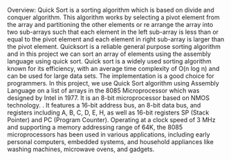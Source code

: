 Overview:
Quick Sort is a sorting algorithm which is based on divide and conquer algorithm. This algorithm works by selecting a pivot element from the array and partitioning the other elements or re arrange the array into two sub-arrays such that each element in the left sub-array is less than or equal to the pivot element and each element in right sub-array is larger than the pivot element.
Quicksort is a reliable general purpose sorting algorithm and in this project we can sort an array of elements using the assembly language using quick sort. Quick sort is a widely used sorting algorithm known for its efficiency, with an average time complexity of O(n log n) and can be used for large data sets. The implementation is a good choice for programmers.
In this project, we use Quick Sort algorithm using Assembly Language on a list of arrays in the 8085 Microprocessor which was designed by Intel in 1977. It is an 8-bit microprocessor based on NMOS technology. . It features a 16-bit address bus, an 8-bit data bus, and registers including A, B, C, D, E, H, as well as 16-bit registers SP (Stack Pointer) and PC (Program Counter). 
Operating at a clock speed of 3 MHz and supporting a memory addressing range of 64K, the 8085 microprocessors has been used in various applications, including early personal computers, embedded systems, and household appliances like washing machines, microwave ovens, and gadgets.
